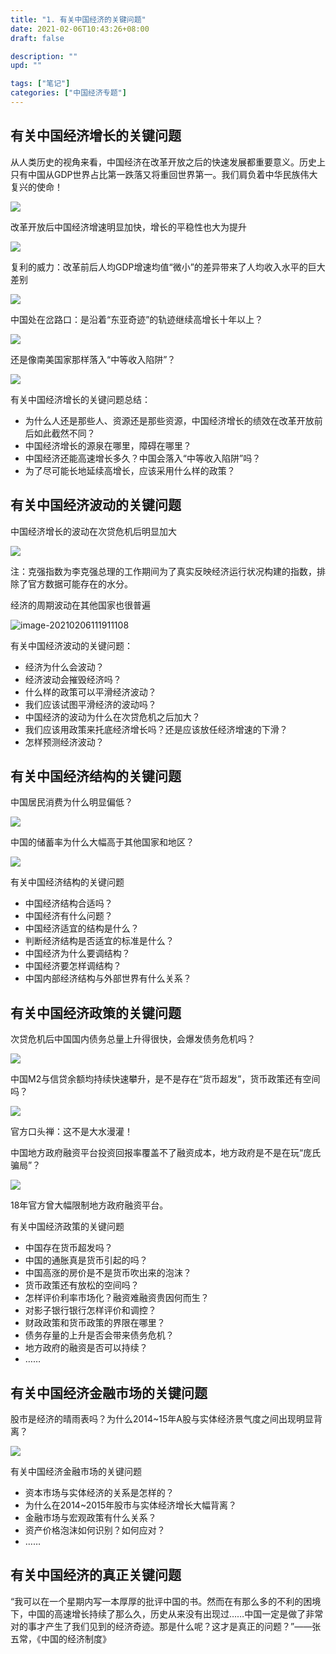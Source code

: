 ```yaml
---
title: "1. 有关中国经济的关键问题"
date: 2021-02-06T10:43:26+08:00
draft: false

description: ""
upd: ""

tags: ["笔记"]
categories: ["中国经济专题"]
---
```


## 有关中国经济增长的关键问题

从人类历史的视角来看，中国经济在改革开放之后的快速发展都重要意义。历史上只有中国从GDP世界占比第一跌落又将重回世界第一。我们肩负着中华民族伟大复兴的使命！

![](https://cdn.jsdelivr.net/gh/henrywu97/FigBed/Figs/20210206104851.png)

改革开放后中国经济增速明显加快，增长的平稳性也大为提升

![](https://cdn.jsdelivr.net/gh/henrywu97/FigBed@master/Figs/20210206105241.png)

复利的威力：改革前后人均GDP增速均值“微小”的差异带来了人均收入水平的巨大差别

![](https://cdn.jsdelivr.net/gh/henrywu97/FigBed/Figs/20210206105244.png)

中国处在岔路口：是沿着“东亚奇迹”的轨迹继续高增长十年以上？

![](https://cdn.jsdelivr.net/gh/henrywu97/FigBed/Figs/20210206105533.png)

还是像南美国家那样落入“中等收入陷阱”？

![](https://cdn.jsdelivr.net/gh/henrywu97/FigBed/Figs/20210206105626.png)

有关中国经济增长的关键问题总结：

- 为什么人还是那些人、资源还是那些资源，中国经济增长的绩效在改革开放前后如此截然不同？
- 中国经济增长的源泉在哪里，障碍在哪里？
- 中国经济还能高速增长多久？中国会落入“中等收入陷阱”吗？
- 为了尽可能长地延续高增长，应该采用什么样的政策？

## 有关中国经济波动的关键问题

中国经济增长的波动在次贷危机后明显加大

![](https://cdn.jsdelivr.net/gh/henrywu97/FigBed/Figs/20210206111613.png)

注：克强指数为李克强总理的工作期间为了真实反映经济运行状况构建的指数，排除了官方数据可能存在的水分。

经济的周期波动在其他国家也很普遍

![image-20210206111911108](https://cdn.jsdelivr.net/gh/henrywu97/FigBed@master/Figs/20210206111916.png)

有关中国经济波动的关键问题：

- 经济为什么会波动？
- 经济波动会摧毁经济吗？
- 什么样的政策可以平滑经济波动？
- 我们应该试图平滑经济的波动吗？
- 中国经济的波动为什么在次贷危机之后加大？
- 我们应该用政策来托底经济增长吗？还是应该放任经济增速的下滑？
- 怎样预测经济波动？

## 有关中国经济结构的关键问题

中国居民消费为什么明显偏低？

![](https://cdn.jsdelivr.net/gh/henrywu97/FigBed/Figs/20210206113327.png)

中国的储蓄率为什么大幅高于其他国家和地区？

![](https://cdn.jsdelivr.net/gh/henrywu97/FigBed@master/Figs/20210206113347.png)

有关中国经济结构的关键问题

- 中国经济结构合适吗？
- 中国经济有什么问题？
- 中国经济适宜的结构是什么？
- 判断经济结构是否适宜的标准是什么？
- 中国经济为什么要调结构？
- 中国经济要怎样调结构？
- 中国内部经济结构与外部世界有什么关系？

## 有关中国经济政策的关键问题

次贷危机后中国国内债务总量上升得很快，会爆发债务危机吗？

![](https://cdn.jsdelivr.net/gh/henrywu97/FigBed/Figs/20210223003249.png)

中国M2与信贷余额均持续快速攀升，是不是存在“货币超发”，货币政策还有空间吗？

![](https://cdn.jsdelivr.net/gh/henrywu97/FigBed/Figs/20210223003304.png)

官方口头禅：这不是大水漫灌！

中国地方政府融资平台投资回报率覆盖不了融资成本，地方政府是不是在玩“庞氏骗局”？

![](https://cdn.jsdelivr.net/gh/henrywu97/FigBed/Figs/20210223003336.png)

18年官方曾大幅限制地方政府融资平台。

有关中国经济政策的关键问题

- 中国存在货币超发吗？
- 中国的通胀真是货币引起的吗？
- 中国高涨的房价是不是货币吹出来的泡沫？
- 货币政策还有放松的空间吗？
- 怎样评价利率市场化？融资难融资贵因何而生？
- 对影子银行银行怎样评价和调控？
- 财政政策和货币政策的界限在哪里？
- 债务存量的上升是否会带来债务危机？
- 地方政府的融资是否可以持续？
- ……

## 有关中国经济金融市场的关键问题

股市是经济的晴雨表吗？为什么2014~15年A股与实体经济景气度之间出现明显背离？

![](https://cdn.jsdelivr.net/gh/henrywu97/FigBed/Figs/20210223003549.png)

有关中国经济金融市场的关键问题

-	资本市场与实体经济的关系是怎样的？
-	为什么在2014~2015年股市与实体经济增长大幅背离？
-	金融市场与宏观政策有什么关系？
-	资产价格泡沫如何识别？如何应对？
-	……

## 有关中国经济的真正关键问题

“我可以在一个星期内写一本厚厚的批评中国的书。然而在有那么多的不利的困境下，中国的高速增长持续了那么久，历史从来没有出现过……中国一定是做了非常对的事才产生了我们见到的经济奇迹。那是什么呢？这才是真正的问题？”——张五常，《中国的经济制度》